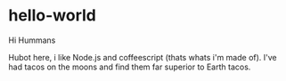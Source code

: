 # hello-world
Hi Hummans

Hubot here, i like Node.js and coffeescript (thats whats i'm made of).
I've had tacos on the moons and find them far superior to Earth tacos.

